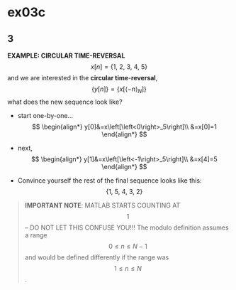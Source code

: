 # ex03c

## 3
__EXAMPLE: CIRCULAR TIME-REVERSAL__
$$
x[n]=\{1,\:2,\:3,\:4,\:5\}
$$
and we are interested in the __circular time__-__reversal__, $$\{y[n]\}=\{x[\left<-n\right>_{N}]\}$$ what does the new sequence look like?
- start one-by-one...
$$
\begin{align*}
y[0]&=x\left[\left<0\right>_5\right]\\
&=x[0]=1
\end{align*}
$$
- next,
$$
\begin{align*}
y[1]&=x\left[\left<-1\right>_5\right]\\
&=x[4]=5
\end{align*}
$$

- Convince yourself the rest of the final sequence looks like this:
$$
\{1,\:5,\:4,\:3,\:2\}
$$

> __IMPORTANT NOTE__: MATLAB STARTS COUNTING AT $$1$$ – DO NOT LET THIS CONFUSE YOU!!! The modulo definition assumes a range $$0\leq{n}\leq{N}-1$$ and would be defined differently if the range was $$1\leq{n}\leq{N}$$.

